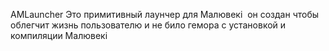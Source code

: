 AMLauncher
Это примитивный лаунчер для Малювекі 
он создан чтобы  облегчит жизнь пользователю
и не било гемора с установкой и компиляции Малювекі
